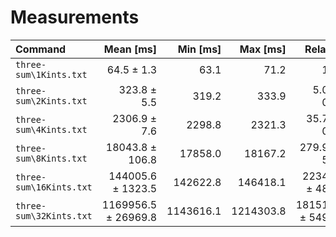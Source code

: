 # Measurements

| Command                 |           Mean [ms] |  Min [ms] |  Max [ms] |          Relative |
| :---------------------- | ------------------: | --------: | --------: | ----------------: |
| `three-sum\1Kints.txt`  |          64.5 ± 1.3 |      63.1 |      71.2 |              1.00 |
| `three-sum\2Kints.txt`  |         323.8 ± 5.5 |     319.2 |     333.9 |       5.02 ± 0.13 |
| `three-sum\4Kints.txt`  |        2306.9 ± 7.6 |    2298.8 |    2321.3 |      35.79 ± 0.71 |
| `three-sum\8Kints.txt`  |     18043.8 ± 106.8 |   17858.0 |   18167.2 |     279.94 ± 5.74 |
| `three-sum\16Kints.txt` |   144005.6 ± 1323.5 |  142622.8 |  146418.1 |   2234.14 ± 48.41 |
| `three-sum\32Kints.txt` | 1169956.5 ± 26969.8 | 1143616.1 | 1214303.8 | 18151.01 ± 549.46 |
